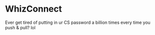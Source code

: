 # WhizConnect
Ever get tired of putting in ur CS password a billion times every time you push &amp; pull? lol
